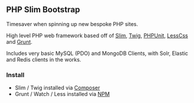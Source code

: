 ## PHP Slim Bootstrap

Timesaver when spinning up new bespoke PHP sites.

High level PHP web framework based off of [Slim](http://www.slimframework.com/), [Twig](http://twig.sensiolabs.org/), [PHPUnit](https://phpunit.de/), [LessCss](http://lesscss.org/) and [Grunt](http://gruntjs.com/).

Includes very basic MySQL (PDO) and MongoDB Clients, with Solr, Elastic and Redis clients in the works.

### Install

- Slim / Twig installed via [Composer](https://getcomposer.org/)
- Grunt / Watch / Less installed via [NPM](https://www.npmjs.com/)
